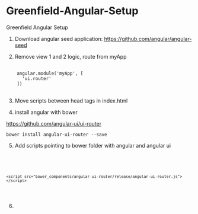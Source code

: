 # Greenfield-Angular-Setup
Greenfield Angular Setup

1. Download angular seed application: https://github.com/angular/angular-seed

2. Remove view 1 and 2 logic, route from myApp

<pre>
  <code>
    angular.module('myApp', [
      'ui.router'
    ])
</code>
</pre>

3. Move scripts between head tags in index.html

4. install angular with bower

https://github.com/angular-ui/ui-router

<code>bower install angular-ui-router --save</code>

5. Add scripts pointing to bower folder with angular and angular ui

<pre>
  <code>
    <script src="bower_components/angular/angular.js"></script>
    <script src="bower_components/angular-ui-router/release/angular-ui-router.js"></script>
  </code>
</pre>

6. 
